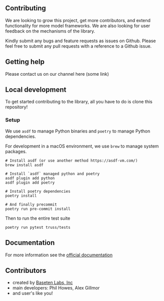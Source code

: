 ## Contributing

We are looking to grow this project, get more contributors, and extend functionality for more model frameworks. We are
also looking for user feedback on the mechanisms of the library.

Kindly submit any bugs and feature requests as issues on Github. Please feel free to submit any pull requests with a
reference to a Github issue.

## Getting help

Please contact us on our channel here (some link)

## Local development
To get started contributing to the library, all you have to do is clone this repository!
### Setup
We use `asdf` to manage Python binaries and `poetry` to manage Python dependencies.

For development in a macOS environment, we use `brew` to manage system packages.
```
# Install asdf (or use another method https://asdf-vm.com/)
brew install asdf

# Install `asdf` managed python and poetry
asdf plugin add python
asdf plugin add poetry

# Install poetry dependencies
poetry install

# And finally precommit
poetry run pre-commit install
```

Then to run the entire test suite
```
poetry run pytest truss/tests
```

## Documentation

For more information see the [official documentation](https://baseten.gitbook.io/baseten-scaffolds/)

## Contributors
* created by [Baseten Labs, Inc](http://baseten.co)
* main developers: Phil Howes, Alex Gillmor
* and user's like you!
